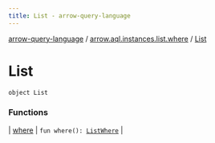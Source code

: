 ```yaml
---
title: List - arrow-query-language
---
```


[arrow-query-language](../../index.html) / [arrow.aql.instances.list.where](../index.html) / [List](./index.html)

# List

`object List`

### Functions

| [where](where.html) | `fun where(): `[`ListWhere`](../../arrow.aql.instances/-list-where/index.html) |

